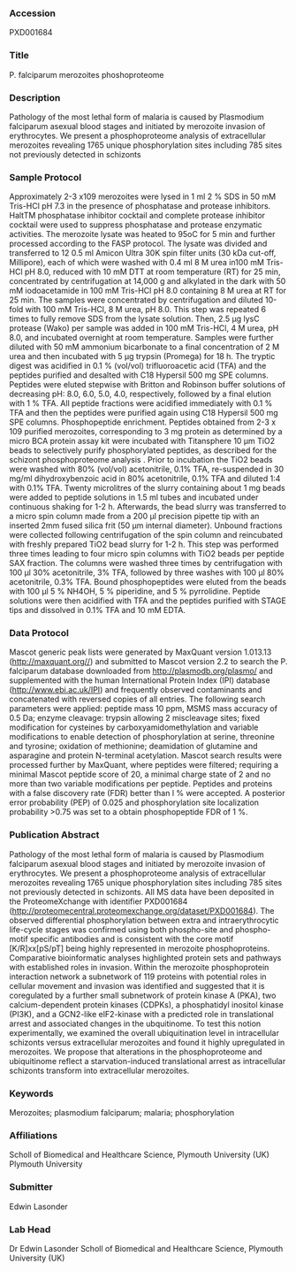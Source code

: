 ### Accession
PXD001684

### Title
P. falciparum merozoites phoshoproteome

### Description
Pathology of the most lethal form of malaria is caused by Plasmodium falciparum asexual blood stages and initiated by merozoite invasion of erythrocytes. We present a phosphoproteome analysis of extracellular merozoites revealing 1765 unique phosphorylation sites including 785 sites not previously detected in schizonts

### Sample Protocol
Approximately 2-3 x109 merozoites were lysed in 1 ml 2 % SDS in 50 mM Tris-HCl pH 7.3 in the presence of phosphatase and protease inhibitors. HaltTM phosphatase inhibitor cocktail and complete protease inhibitor cocktail were used to suppress phosphatase and protease enzymatic activities. The merozoite lysate was heated to 95oC for 5 min and further processed according to the FASP protocol. The lysate was divided and transferred to 12 0.5 ml Amicon Ultra 30K spin filter units (30 kDa cut-off, Millipore), each of which were washed with 0.4 ml 8 M urea in100 mM Tris-HCl pH 8.0, reduced with 10 mM DTT at room temperature (RT) for 25 min, concentrated by centrifugation at 14,000 g and alkylated in the dark with 50 mM iodoacetamide in 100 mM Tris-HCl pH 8.0 containing 8 M urea at RT for 25 min. The samples were concentrated by centrifugation and diluted 10-fold with 100 mM Tris-HCl, 8 M urea, pH 8.0. This step was repeated 6 times to fully remove SDS from the lysate solution. Then, 2.5 µg lysC protease (Wako) per sample was added in 100 mM Tris-HCl, 4 M urea, pH 8.0, and incubated overnight at room temperature. Samples were further diluted with 50 mM ammonium bicarbonate to a final concentration of 2 M urea and then incubated with 5 µg trypsin (Promega) for 18 h. The tryptic digest was acidified in 0.1 % (vol/vol) trifluoroacetic acid (TFA) and the peptides purified and desalted with C18 Hypersil 500 mg SPE columns. Peptides were eluted stepwise with Britton and Robinson buffer solutions of decreasing pH: 8.0, 6.0, 5.0, 4.0, respectively, followed by a final elution with 1 % TFA. All peptide fractions were acidified immediately with 0.1 % TFA and then the peptides were purified again using C18 Hypersil 500 mg SPE columns.  Phosphopeptide enrichment.  Peptides obtained from 2-3 x 109 purified merozoites, corresponding to 3 mg protein as determined by a micro BCA protein assay kit were incubated with Titansphere 10 μm TiO2 beads to selectively purify phosphorylated peptides, as described for the schizont phosphoproteome analysis . Prior to incubation the TiO2 beads were washed with 80% (vol/vol) acetonitrile, 0.1% TFA, re-suspended in 30 mg/ml dihydroxybenzoic acid in 80% acetonitrile, 0.1% TFA and diluted 1:4 with 0.1% TFA. Twenty microlitres of the slurry containing about 1 mg beads were added to peptide solutions in 1.5 ml tubes and incubated under continuous shaking for 1-2 h. Afterwards, the bead slurry was transferred to a micro spin column made from a 200 µl precision pipette tip with an inserted 2mm fused silica frit (50 µm internal diameter). Unbound fractions were collected following centrifugation of the spin column and reincubated with freshly prepared TiO2 bead slurry for 1-2 h. This step was performed three times leading to four micro spin columns with TiO2 beads per peptide SAX fraction. The columns were washed three times by centrifugation with 100 μl 30% acetonitrile, 3% TFA, followed by three washes with 100 μl 80% acetonitrile, 0.3% TFA. Bound phosphopeptides were eluted from the beads with 100 μl 5 % NH4OH, 5 % piperidine, and 5 % pyrrolidine. Peptide solutions were then acidified with TFA and the peptides purified with STAGE tips and dissolved in 0.1% TFA and 10 mM EDTA.

### Data Protocol
Mascot generic peak lists were generated by MaxQuant version 1.013.13 (http://maxquant.org//) and submitted to Mascot version 2.2 to search the P. falciparum database downloaded from http://plasmodb.org/plasmo/ and supplemented with the human International Protein Index (IPI) database (http://www.ebi.ac.uk/IPI) and frequently observed contaminants and concatenated with reversed copies of all entries. The following search parameters were applied: peptide mass 10 ppm, MSMS mass accuracy of 0.5 Da; enzyme cleavage: trypsin allowing 2 miscleavage sites; fixed modification for cysteines by carboxyamidomethylation and variable modifications to enable detection of phosphorylation at serine, threonine and tyrosine; oxidation of methionine; deamidation of glutamine and asparagine and protein N-terminal acetylation. Mascot search results were processed further by MaxQuant, where peptides were filtered; requiring a minimal Mascot peptide score of 20, a minimal charge state of 2 and no more than two variable modifications per peptide. Peptides and proteins with a false discovery rate (FDR) better than l % were accepted. A posterior error probability (PEP) of 0.025 and phosphorylation site localization probability >0.75 was set to a obtain phosphopeptide FDR of 1 %.

### Publication Abstract
Pathology of the most lethal form of malaria is caused by Plasmodium falciparum asexual blood stages and initiated by merozoite invasion of erythrocytes. We present a phosphoproteome analysis of extracellular merozoites revealing 1765 unique phosphorylation sites including 785 sites not previously detected in schizonts. All MS data have been deposited in the ProteomeXchange with identifier PXD001684 (http://proteomecentral.proteomexchange.org/dataset/PXD001684). The observed differential phosphorylation between extra and intraerythrocytic life-cycle stages was confirmed using both phospho-site and phospho-motif specific antibodies and is consistent with the core motif [K/R]xx[pS/pT] being highly represented in merozoite phosphoproteins. Comparative bioinformatic analyses highlighted protein sets and pathways with established roles in invasion. Within the merozoite phosphoprotein interaction network a subnetwork of 119 proteins with potential roles in cellular movement and invasion was identified and suggested that it is coregulated by a further small subnetwork of protein kinase A (PKA), two calcium-dependent protein kinases (CDPKs), a phosphatidyl inositol kinase (PI3K), and a GCN2-like elF2-kinase with a predicted role in translational arrest and associated changes in the ubquitinome. To test this notion experimentally, we examined the overall ubiquitination level in intracellular schizonts versus extracellular merozoites and found it highly upregulated in merozoites. We propose that alterations in the phosphoproteome and ubiquitinome reflect a starvation-induced translational arrest as intracellular schizonts transform into extracellular merozoites.

### Keywords
Merozoites; plasmodium falciparum; malaria; phosphorylation

### Affiliations
Scholl of Biomedical and Healthcare Science, Plymouth University (UK)
Plymouth University

### Submitter
Edwin Lasonder

### Lab Head
Dr Edwin Lasonder
Scholl of Biomedical and Healthcare Science, Plymouth University (UK)


